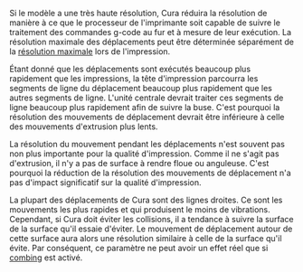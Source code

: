 Si le modèle a une très haute résolution, Cura réduira la résolution de manière à ce que le processeur de l'imprimante soit capable de suivre le traitement des commandes g-code au fur et à mesure de leur exécution. La résolution maximale des déplacements peut être déterminée séparément de la [résolution maximale](meshfix_maximum_resolution.md) lors de l'impression.

Étant donné que les déplacements sont exécutés beaucoup plus rapidement que les impressions, la tête d'impression parcourra les segments de ligne du déplacement beaucoup plus rapidement que les autres segments de ligne. L'unité centrale devrait traiter ces segments de ligne beaucoup plus rapidement afin de suivre la buse. C'est pourquoi la résolution des mouvements de déplacement devrait être inférieure à celle des mouvements d'extrusion plus lents.

La résolution du mouvement pendant les déplacements n'est souvent pas non plus importante pour la qualité d'impression. Comme il ne s'agit pas d'extrusion, il n'y a pas de surface à rendre floue ou anguleuse. C'est pourquoi la réduction de la résolution des mouvements de déplacement n'a pas d'impact significatif sur la qualité d'impression.

La plupart des déplacements de Cura sont des lignes droites. Ce sont les mouvements les plus rapides et qui produisent le moins de vibrations. Cependant, si Cura doit éviter les collisions, il a tendance à suivre la surface de la surface qu'il essaie d'éviter. Le mouvement de déplacement autour de cette surface aura alors une résolution similaire à celle de la surface qu'il évite. Par conséquent, ce paramètre ne peut avoir un effet réel que si [combing](../travel/retraction_combing.md) est activé.
